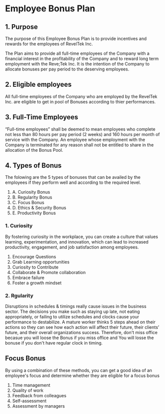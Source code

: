 # Employee Bonus Plan

## 1. Purpose
The purpose of this Employee Bonus Plan is to provide incentives and rewards for the employees of RevelTek Inc.

The Plan aims to provide all full-time employees of the Company with a financial interest in the profitability of the Company and to reward long term employment with the Reve;Tek Inc. It is the intention of the Company to allocate bonuses per pay period to the deserving employees.

## 2. Eligible employees
All full-time employees of the Company who are employed by the RevelTek Inc. are eligible to get in pool of Bonuses according to thier performances.

## 3. Full-Time Employees
“Full-time employees” shall be deemed to mean employees who complete not less than 80 hours per pay period (2 weeks) and 160 hours per month of service with the Company. An employee whose employment with the Company is terminated for any reason shall not be entitled to share in the allocation of the Bonus Pool.

## 4. Types of Bonus
The folowing are the 5 types of bonuses that can be availed by the employees if they perform well and according to the required level. 

1. A. Curiosity Bonus
2. B. Regularity Bonus
3. C. Focus Bonus
4. D. Ethics & Security Bonus
5. E. Productivity Bonus

### 1. Curiosity
By fostering curiosity in the workplace, you can create a culture that values learning, experimentation, and innovation, which can lead to increased productivity, engagement, and job satisfaction among employees.
1. Encourage Questions
2. Grab Learning opportunities
3. Curiosity to Contribute
4. Collaborate & Promote collaboration
5. Embrace failure
6. Foster a growth mindset

### 2. Rgularity 
Disruptions in schedules & timings really cause issues in the business sector. The decisions you make such as staying up late, not eating appropriately, or failing to utilize schedules and clocks cause your performance to destabilize. 
A mature worker thinks 5 steps ahead on their actions so they can see how each action will affect their future, their clients’ future, and their overall organizations success.
Therefore, don't miss office becasue you will loose the Bonus if you miss office and You will losse the bonuse if you don't have regular clock in timing. 

## Focus Bonus
By using a combination of these methods, you can get a good idea of an employee's focus and determine whether they are eligible for a focus bonus
1. Time management
2. Quality of work
3. Feedback from colleagues
4. Self-assessment
5. Assessment by managers
